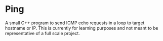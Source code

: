 # Ping
A small C++ program to send ICMP echo requests in a loop to target hostname or IP. This is currently for learning purposes and not meant to be representative of a full scale project.
